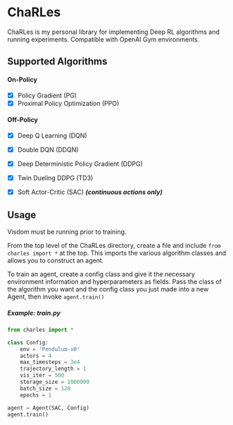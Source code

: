 # ChaRLes

ChaRLes is my personal library for implementing Deep RL algorithms and running experiments. Compatible with OpenAI Gym environments.

## Supported Algorithms

#### On-Policy
- [x] Policy Gradient (PG)
- [x] Proximal Policy Optimization (PPO)

#### Off-Policy
- [x] Deep Q Learning (DQN)
- [x] Double DQN (DDQN)
- [x] Deep Deterministic Policy Gradient (DDPG)
- [x] Twin Dueling DDPG (TD3)
- [x] Soft Actor-Critic (SAC) ***(continuous actions only)***




## Usage
Visdom must be running prior to training.

From the top level of the ChaRLes directory, create a file and include `from charles import *` at the top. This imports the various algorithm classes and allows you to construct an agent.

To train an agent, create a config class and give it the necessary environment information and hyperparameters as fields. Pass the class of the algorithm you want and the config class you just made into a new Agent, then invoke `agent.train()`

##### Example: train.py
```python
from charles import *

class Config:
    env = 'Pendulum-v0'
    actors = 4
    max_timesteps = 3e4
    trajectory_length = 1
    vis_iter = 500
    storage_size = 1000000
    batch_size = 128
    epochs = 1

agent = Agent(SAC, Config)
agent.train()
```
